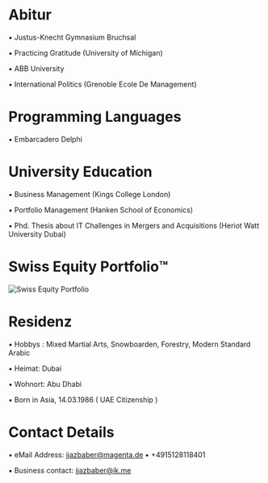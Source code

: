 # Abitur

▪︎ Justus-Knecht Gymnasium Bruchsal

▪︎ Practicing Gratitude (University of Michigan)

▪︎ ABB University 

▪︎ International Politics (Grenoble Ecole De Management)

# Programming Languages 

▪︎ Embarcadero Delphi 

# University Education 

▪︎ Business Management (Kings College London)

▪︎ Portfolio Management (Hanken School of Economics)

▪︎ Phd. Thesis about IT Challenges in Mergers and Acquisitions (Heriot Watt University Dubai)

# Swiss Equity Portfolio™️

![Swiss Equity Portfolio](https://user-images.githubusercontent.com/95079463/160344274-85d86ad3-b3f5-4852-836c-09f5bb1e9170.png)

# Residenz 

▪︎ Hobbys : Mixed Martial Arts, Snowboarden, Forestry, Modern Standard Arabic

▪︎ Heimat: Dubai 

▪︎ Wohnort: Abu Dhabi 

▪︎ Born in Asia, 14.03.1986  ( UAE Citizenship )

# Contact Details 

▪︎ eMail Address: ijazbaber@magenta.de ▪︎ +4915128118401 

▪︎ Business contact: ijazbaber@ik.me

